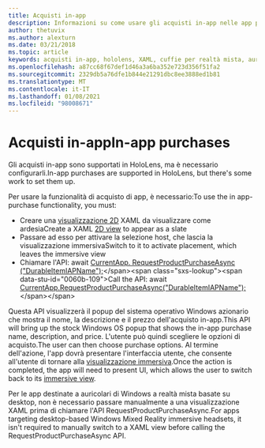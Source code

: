 ```yaml
---
title: Acquisti in-app
description: Informazioni su come usare gli acquisti in-app nelle app per realtà mista con visualizzazioni XAML 2D e un popup del sistema operativo Windows azionario.
author: thetuvix
ms.author: alexturn
ms.date: 03/21/2018
ms.topic: article
keywords: acquisti in-app, hololens, XAML, cuffie per realtà mista, auricolare di realtà mista di Windows, auricolare della realtà virtuale
ms.openlocfilehash: a87cc68f67def1d46a3a6ba352e723d356f51fa2
ms.sourcegitcommit: 2329db5a76dfe1b844e21291dbc8ee3888ed1b81
ms.translationtype: MT
ms.contentlocale: it-IT
ms.lasthandoff: 01/08/2021
ms.locfileid: "98008671"
---
```

# <a name="in-app-purchases"></a><span data-ttu-id="0060b-104">Acquisti in-app</span><span class="sxs-lookup"><span data-stu-id="0060b-104">In-app purchases</span></span>

<span data-ttu-id="0060b-105">Gli acquisti in-app sono supportati in HoloLens, ma è necessario configurarli.</span><span class="sxs-lookup"><span data-stu-id="0060b-105">In-app purchases are supported in HoloLens, but there's some work to set them up.</span></span>

<span data-ttu-id="0060b-106">Per usare la funzionalità di acquisto di app, è necessario:</span><span class="sxs-lookup"><span data-stu-id="0060b-106">To use the in app-purchase functionality, you must:</span></span>
* <span data-ttu-id="0060b-107">Creare una [visualizzazione 2D](../design/app-views.md) XAML da visualizzare come ardesia</span><span class="sxs-lookup"><span data-stu-id="0060b-107">Create a XAML [2D view](../design/app-views.md) to appear as a slate</span></span>
* <span data-ttu-id="0060b-108">Passare ad esso per attivare la selezione host, che lascia la visualizzazione immersiva</span><span class="sxs-lookup"><span data-stu-id="0060b-108">Switch to it to activate placement, which leaves the immersive view</span></span>
* <span data-ttu-id="0060b-109">Chiamare l'API: await [CurrentApp. RequestProductPurchaseAsync ("DurableItemIAPName");](https://docs.microsoft.com/uwp/api/windows.applicationmodel.store.currentapp#Windows_ApplicationModel_Store_CurrentApp_RequestProductPurchaseAsync_System_String_)</span><span class="sxs-lookup"><span data-stu-id="0060b-109">Call the API: await [CurrentApp.RequestProductPurchaseAsync("DurableItemIAPName");](https://docs.microsoft.com/uwp/api/windows.applicationmodel.store.currentapp#Windows_ApplicationModel_Store_CurrentApp_RequestProductPurchaseAsync_System_String_)</span></span>

<span data-ttu-id="0060b-110">Questa API visualizzerà il popup del sistema operativo Windows azionario che mostra il nome, la descrizione e il prezzo dell'acquisto in-app.</span><span class="sxs-lookup"><span data-stu-id="0060b-110">This API will bring up the stock Windows OS popup that shows the in-app purchase name, description, and price.</span></span> <span data-ttu-id="0060b-111">L'utente può quindi scegliere le opzioni di acquisto.</span><span class="sxs-lookup"><span data-stu-id="0060b-111">The user can then choose purchase options.</span></span> <span data-ttu-id="0060b-112">Al termine dell'azione, l'app dovrà presentare l'interfaccia utente, che consente all'utente di tornare alla [visualizzazione immersiva](../design/app-views.md).</span><span class="sxs-lookup"><span data-stu-id="0060b-112">Once the action is completed, the app will need to present UI, which allows the user to switch back to its [immersive view](../design/app-views.md).</span></span>

<span data-ttu-id="0060b-113">Per le app destinate a auricolari di Windows a realtà mista basate su desktop, non è necessario passare manualmente a una visualizzazione XAML prima di chiamare l'API RequestProductPurchaseAsync.</span><span class="sxs-lookup"><span data-stu-id="0060b-113">For apps targeting desktop-based Windows Mixed Reality immersive headsets, it isn't required to manually switch to a XAML view before calling the RequestProductPurchaseAsync API.</span></span>
